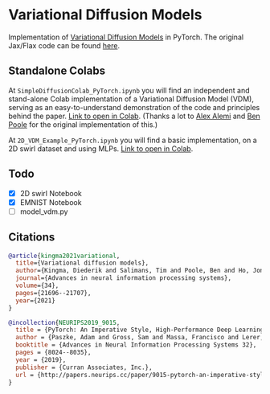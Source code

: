 # Variational Diffusion Models

Implementation of [Variational Diffusion Models](https://arxiv.org/abs/2107.00630) in PyTorch. The original Jax/Flax code can be found [here](https://github.com/google-research/vdm).

## Standalone Colabs

At `SimpleDiffusionColab_PyTorch.ipynb` you will find an independent and stand-alone Colab implementation of a Variational Diffusion Model (VDM), serving as an easy-to-understand demonstration of the code and principles behind the paper. [Link to open in Colab](https://colab.research.google.com/github/ehonig/vdm-pytorch/blob/main/SimpleDiffusionColab_PyTorch.ipynb). (Thanks a lot to [Alex Alemi](https://www.alexalemi.com/) and [Ben Poole](https://cs.stanford.edu/~poole/) for the original implementation of this.)

At `2D_VDM_Example_PyTorch.ipynb` you will find a basic implementation, on a 2D swirl dataset and using MLPs. [Link to open in Colab](https://colab.research.google.com/github/ehonig/vdm-pytorch/blob/main/2D_VDM_Example_PyTorch.ipynb).

## Todo

- [X] 2D swirl Notebook
- [X] EMNIST Notebook
- [ ] model_vdm.py

## Citations

```bibtex
@article{kingma2021variational,
  title={Variational diffusion models},
  author={Kingma, Diederik and Salimans, Tim and Poole, Ben and Ho, Jonathan},
  journal={Advances in neural information processing systems},
  volume={34},
  pages={21696--21707},
  year={2021}
}

@incollection{NEURIPS2019_9015,
  title = {PyTorch: An Imperative Style, High-Performance Deep Learning Library},
  author = {Paszke, Adam and Gross, Sam and Massa, Francisco and Lerer, Adam and Bradbury, James and Chanan, Gregory and Killeen, Trevor and Lin, Zeming and Gimelshein, Natalia and Antiga, Luca and Desmaison, Alban and Kopf, Andreas and Yang, Edward and DeVito, Zachary and Raison, Martin and Tejani, Alykhan and Chilamkurthy, Sasank and Steiner, Benoit and Fang, Lu and Bai, Junjie and Chintala, Soumith},
  booktitle = {Advances in Neural Information Processing Systems 32},
  pages = {8024--8035},
  year = {2019},
  publisher = {Curran Associates, Inc.},
  url = {http://papers.neurips.cc/paper/9015-pytorch-an-imperative-style-high-performance-deep-learning-library.pdf}
}
```
